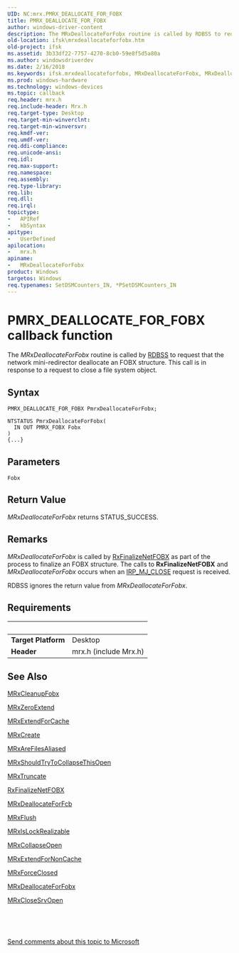 ```yaml
---
UID: NC:mrx.PMRX_DEALLOCATE_FOR_FOBX
title: PMRX_DEALLOCATE_FOR_FOBX
author: windows-driver-content
description: The MRxDeallocateForFobx routine is called by RDBSS to request that the network mini-redirector deallocate an FOBX structure. This call is in response to a request to close a file system object.
old-location: ifsk\mrxdeallocateforfobx.htm
old-project: ifsk
ms.assetid: 3b33df22-7757-4270-8cb0-59e8f5d5a80a
ms.author: windowsdriverdev
ms.date: 2/16/2018
ms.keywords: ifsk.mrxdeallocateforfobx, MRxDeallocateForFobx, MRxDeallocateForFobx routine [Installable File System Drivers], MRxDeallocateForFobx, PMRX_DEALLOCATE_FOR_FOBX, PMRX_DEALLOCATE_FOR_FOBX, mrx/MRxDeallocateForFobx, mrxref_2b2fa1f1-19f9-4a9b-9105-7c5946428b88.xml
ms.prod: windows-hardware
ms.technology: windows-devices
ms.topic: callback
req.header: mrx.h
req.include-header: Mrx.h
req.target-type: Desktop
req.target-min-winverclnt: 
req.target-min-winversvr: 
req.kmdf-ver: 
req.umdf-ver: 
req.ddi-compliance: 
req.unicode-ansi: 
req.idl: 
req.max-support: 
req.namespace: 
req.assembly: 
req.type-library: 
req.lib: 
req.dll: 
req.irql: 
topictype:
-	APIRef
-	kbSyntax
apitype:
-	UserDefined
apilocation:
-	mrx.h
apiname:
-	MRxDeallocateForFobx
product: Windows
targetos: Windows
req.typenames: SetDSMCounters_IN, *PSetDSMCounters_IN
---
```



# PMRX_DEALLOCATE_FOR_FOBX callback function
The<i> MRxDeallocateForFobx</i> routine is called by <a href="https://docs.microsoft.com/en-us/windows-hardware/drivers/ifs/the-rdbss-driver-and-library">RDBSS</a> to request that the network mini-redirector deallocate an FOBX structure. This call is in response to a request to close a file system object.

## Syntax

```
PMRX_DEALLOCATE_FOR_FOBX PmrxDeallocateForFobx;

NTSTATUS PmrxDeallocateForFobx(
  IN OUT PMRX_FOBX Fobx
)
{...}
```

## Parameters

`Fobx`




## Return Value

<i>MRxDeallocateForFobx</i> returns STATUS_SUCCESS.

## Remarks

<i>MRxDeallocateForFobx</i> is called by <a href="..\fcb\nf-fcb-rxfinalizenetfobx.md">RxFinalizeNetFOBX</a> as part of the process to finalize an FOBX structure. The calls to <b>RxFinalizeNetFOBX</b> and <i>MRxDeallocateForFobx</i> occurs when an <a href="https://msdn.microsoft.com/library/windows/hardware/ff550720">IRP_MJ_CLOSE</a> request is received.

RDBSS ignores the return value from <i>MRxDeallocateForFobx</i>.

## Requirements
| &nbsp; | &nbsp; |
| ---- |:---- |
| **Target Platform** | Desktop |
| **Header** | mrx.h (include Mrx.h) |

## See Also

<a href="https://msdn.microsoft.com/library/windows/hardware/ff549841">MRxCleanupFobx</a>



<a href="https://msdn.microsoft.com/library/windows/hardware/ff550844">MRxZeroExtend</a>



<a href="..\mrx\nc-mrx-pmrx_extendfile_calldown.md">MRxExtendForCache</a>



<a href="https://msdn.microsoft.com/library/windows/hardware/ff549862">MRxCreate</a>



<a href="..\mrx\nc-mrx-pmrx_chkfcb_calldown.md">MRxAreFilesAliased</a>



<a href="https://msdn.microsoft.com/library/windows/hardware/ff550817">MRxShouldTryToCollapseThisOpen</a>



<a href="https://msdn.microsoft.com/library/windows/hardware/ff550839">MRxTruncate</a>



<a href="..\fcb\nf-fcb-rxfinalizenetfobx.md">RxFinalizeNetFOBX</a>



<a href="..\mrx\nc-mrx-pmrx_deallocate_for_fcb.md">MRxDeallocateForFcb</a>



<a href="https://msdn.microsoft.com/library/windows/hardware/ff550669">MRxFlush</a>



<a href="..\mrx\nc-mrx-pmrx_is_lock_realizable.md">MRxIsLockRealizable</a>



<a href="https://msdn.microsoft.com/library/windows/hardware/ff549847">MRxCollapseOpen</a>



<a href="https://msdn.microsoft.com/library/windows/hardware/ff549879">MRxExtendForNonCache</a>



<a href="..\mrx\nc-mrx-pmrx_forceclosed_calldown.md">MRxForceClosed</a>



<a href="..\mrx\nc-mrx-pmrx_deallocate_for_fobx.md">MRxDeallocateForFobx</a>



<a href="..\mrx\nc-mrx-pmrx_calldown.md">MRxCloseSrvOpen</a>



 

 

<a href="mailto:wsddocfb@microsoft.com?subject=Documentation%20feedback [ifsk\ifsk]:%20PMRX_DEALLOCATE_FOR_FOBX routine%20 RELEASE:%20(2/16/2018)&amp;body=%0A%0APRIVACY STATEMENT%0A%0AWe use your feedback to improve the documentation. We don't use your email address for any other purpose, and we'll remove your email address from our system after the issue that you're reporting is fixed. While we're working to fix this issue, we might send you an email message to ask for more info. Later, we might also send you an email message to let you know that we've addressed your feedback.%0A%0AFor more info about Microsoft's privacy policy, see http://privacy.microsoft.com/en-us/default.aspx." title="Send comments about this topic to Microsoft">Send comments about this topic to Microsoft</a>